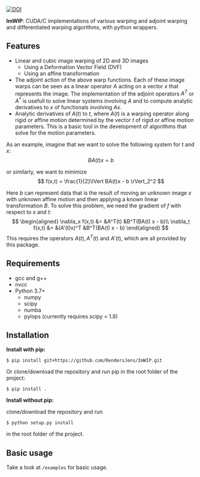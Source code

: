[![DOI](https://zenodo.org/badge/452688446.svg)](https://zenodo.org/badge/latestdoi/452688446)


**ImWIP**: CUDA/C implementations of various warping and adjoint warping and differentiated warping algorithms, with python wrappers.

Features
------------

* Linear and cubic image warping of 2D and 3D images
  * Using a Deformation Vector Field (DVF)
  * Using an affine transformation
* The adjoint action of the above warp functions. Each of these image warps can be seen as a linear operator $A$ acting on a vector $x$ that represents the image. The implementation of the adjoint operators $A^T$ or $A^*$ is usefull to solve linear systems involving $A$ and to compute analytic derivatives to $x$ of functionals involving $Ax$.
* Analytic derivatives of $A(t)$ to $t$, where $A(t)$ is a warping operator along rigid or affine motion determined by the vector $t$ of rigid or affine motion parameters. This is a basic tool in the development of algorithms that solve for the motion parameters.

As an example, imagine that we want to solve the following system for $t$ and $x$:
$$
BA(t)x = b
$$

or similarly, we want to minimize
$$
f(x,t) = \frac{1}{2}\lVert BA(t)x - b \rVert_2^2
$$

Here $b$ can represent data that is the result of moving an unknown image $x$ with unknown affine motion and then applying a known linear transformation $B$. To solve this problem, we need the gradient of $f$ with respect to $x$ and $t$:
$$
\begin{aligned}
\nabla_x f(x,t) &= &A^T(t) &B^T(BA(t) x - b)\\
\nabla_t f(x,t) &= &(A'(t)x)^T &B^T(BA(t) x - b)
\end{aligned}
$$
This requires the operators $A(t), A^T(t)$ and $A'(t)$, which are all provided by this package.

Requirements
------------
* gcc and g++
* nvcc
* Python 3.7+
    * numpy
    * scipy
    * numba
    * pylops (currently requires scipy < 1.8)

Installation
------------
**Install with pip:**

`$ pip install git+https://github.com/RendersJens/ImWIP.git`


Or clone/download the repository and run pip in the root folder of the project:

`$ pip install .`

**Install without pip:**

clone/download the repository and run

`$ python setup.py install`

in the root folder of the project.

Basic usage
-----------
Take a look at `/examples` for basic usage.
